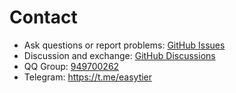 # Contact

- Ask questions or report problems: [GitHub Issues](https://github.com/EasyTier/EasyTier/issues)
- Discussion and exchange: [GitHub Discussions](https://github.com/EasyTier/EasyTier/discussions)
- QQ Group: [949700262](https://qm.qq.com/q/LDxBN5L3kA)
- Telegram: https://t.me/easytier
